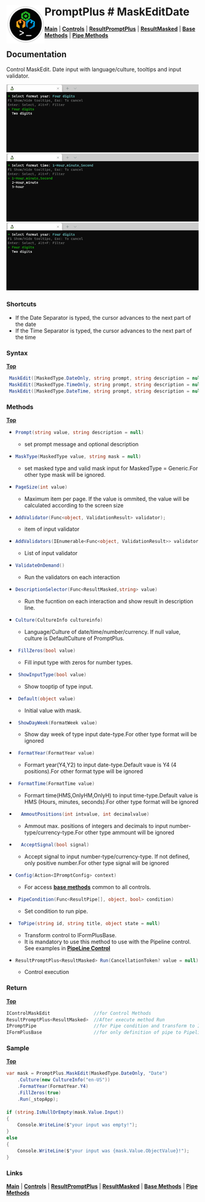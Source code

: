 # <img align="left" width="100" height="100" src="./images/icon.png"> PromptPlus # MaskEditDate
[**Main**](index.md#help) | 
[**Controls**](index.md#apis) |
[**ResultPromptPlus**](resultpromptplus) |
[**ResultMasked**](resultmasked) |
[**Base Methods**](basemethods) |
[**Pipe Methods**](pipemethods)

## Documentation
Control MaskEdit. Date input with language/culture, tooltips and input validator.

![](./images/MaskEditDate.gif)
![](./images/MaskEditTime.gif)
![](./images/MaskEditDateTime.gif)

### Shortcuts

- If the Date Separator is typed, the cursor advances to the next part of the date
- If the Time Separator is typed, the cursor advances to the next part of the time


### Syntax
[**Top**](#-promptplus--maskeditdate)

```csharp
 MaskEdit([MaskedType.DateOnly, string prompt, string description = null)
 MaskEdit([MaskedType.TimeOnly, string prompt, string description = null)
 MaskEdit([MaskedType.DateTime, string prompt, string description = null)
 ````

### Methods
[**Top**](#-promptplus--maskeditdate)

- ```csharp
  Prompt(string value, string description = null)
  ``` 
  - set prompt message and optional description

- ```csharp
  MaskType(MaskedType value, string mask = null)
  ``` 
  - set masked type and valid mask input for  MaskedType = Generic.For other type mask will be ignored.

- ```csharp
  PageSize(int value)
    ```
    - Maximum item per page. If the value is ommited, the value will be calculated according to the screen size 

- ```csharp
  AddValidator(Func<object, ValidationResult> validator);
  ``` 
    - item of input validator

- ```csharp
  AddValidators(IEnumerable<Func<object, ValidationResult>> validators)
  ``` 
    - List of input validator

- ```csharp
  ValidateOnDemand()
  ``` 
    - Run the validators on each interaction

- ```csharp
  DescriptionSelector(Func<ResultMasked,string> value)
  ``` 
    - Run the fucntion on each interaction and show result in description line.

- ```csharp
  Culture(CultureInfo cultureinfo)
  ``` 
    - Language/Culture of date/time/number/currency. If null value, culture is DefaultCulture of PromptPlus.

- ```csharp
   FillZeros(bool value)
  ``` 
    - Fill input type with zeros for number types.

- ```csharp
   ShowInputType(bool value)
  ``` 
    - Show tooptip of type input.

- ```csharp
   Default(object value)
  ``` 
    - Initial value with mask.

- ```csharp
   ShowDayWeek(FormatWeek value)
  ``` 
    - Show day week of type input date-type.For other type format will be ignored

- ```csharp
   FormatYear(FormatYear value)
  ``` 
    - Formart year(Y4,Y2) to input date-type.Default vaue is Y4 (4 positions).For other format type will be ignored

- ```csharp
   FormatTime(FormatTime value)
  ``` 
    - Formart time(HMS,OnlyHM,OnlyH) to input time-type.Default value is HMS (Hours, minutes, seconds).For other type format will be ignored

- ```csharp
    AmmoutPositions(int intvalue, int decimalvalue)
  ``` 
    - Ammout max. positions of integers and decimals to input number-type/currency-type.For other type ammount will be ignored

- ```csharp
    AcceptSignal(bool signal)
  ``` 
    -  Accept signal to input number-type/currency-type. If not defined, only positive number.For other type signal will be ignored

- ```csharp
  Config(Action<IPromptConfig> context)
  ``` 
  - For access [**base methods**](basemethods) common to all controls.

- ```csharp
   PipeCondition(Func<ResultPipe[], object, bool> condition)
  ``` 
  - Set condition to run pipe.

- ```csharp
   ToPipe(string id, string title, object state = null)
  ``` 
  - Transform control to IFormPlusBase.
  - It is mandatory to use this method to use with the Pipeline control. See examples in [**PipeLine Control**](pipeline)

- ```csharp
  ResultPromptPlus<ResultMasked> Run(CancellationToken? value = null)
  ``` 
	- Control execution

### Return
[**Top**](#-promptplus--maskeditdate)

```csharp
IControlMaskEdit                //for Control Methods
ResultPromptPlus<ResultMasked>  //After execute method Run
IPromptPipe                     //for Pipe condition and transform to IFormPlusBase 
IFormPlusBase                   //for only definition of pipe to Pipeline Control
```

### Sample
[**Top**](#-promptplus--maskeditdate)

```csharp
var mask = PromptPlus.MaskEdit(MaskedType.DateOnly, "Date")
    .Culture(new CultureInfo("en-US"))
    .FormatYear(FormatYear.Y4)
    .FillZeros(true)
    .Run(_stopApp);

if (string.IsNullOrEmpty(mask.Value.Input))
{
    Console.WriteLine($"your input was empty!");
}
else
{
    Console.WriteLine($"your input was {mask.Value.ObjectValue}!");
}
```

### Links
[**Main**](index.md#help) | 
[**Controls**](index.md#apis) |
[**ResultPromptPlus**](resultpromptplus) |
[**ResultMasked**](resultmasked) |
[**Base Methods**](basemethods) |
[**Pipe Methods**](pipemethods)

